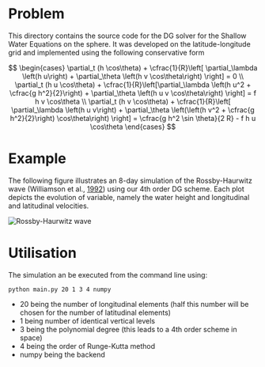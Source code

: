 # Problem

This directory contains the source code for the DG solver for the Shallow Water Equations on the sphere. It was developed on the latitude-longitude grid and implemented using the following conservative form

$$
    \begin{cases}
        \partial_t (h \cos\theta)  + \cfrac{1}{R}\left[ \partial_\lambda \left(h u\right) + \partial_\theta \left(h v \cos\theta\right) \right] = 0 \\
        \partial_t (h u \cos\theta)  +  \cfrac{1}{R}\left[\partial_\lambda \left(h u^2 + \cfrac{g h^2}{2}\right) + \partial_\theta \left(h u v \cos\theta\right) \right] = f h v \cos\theta \\ 
        \partial_t (h v \cos\theta) + \cfrac{1}{R}\left[ \partial_\lambda \left(h u v\right) + \partial_\theta \left(\left(h v^2 + \cfrac{g h^2}{2}\right) \cos\theta\right) \right] = \cfrac{g h^2 \sin \theta}{2 R} - f h u \cos\theta
    \end{cases}
$$

# Example

The following figure illustrates an 8-day simulation of the Rossby-Haurwitz wave (Williamson et al., [1992](https://doi.org/10.1016/S0021-9991(05)80016-6)) using our 4th order DG scheme.
Each plot depicts the evolution of variable, namely the water height and longitudinal and latitudinal velocities.

![Rossby-Haurwitz wave](https://user-images.githubusercontent.com/58524567/183117994-13e4c36b-0ffe-4a3f-8241-4acef8ed4859.gif)



# Utilisation
The simulation an be executed from the command line using:
```
python main.py 20 1 3 4 numpy
```
- 20 being the number of longitudinal elements (half this number will be chosen for the number of latitudinal elements)
- 1 being number of identical vertical levels
- 3 being the polynomial degree (this leads to a 4th order scheme in space)
- 4 being the order of Runge-Kutta method
- numpy being the backend
